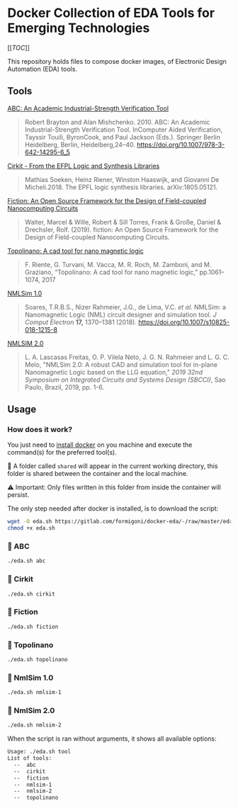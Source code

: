 # Docker Collection of EDA Tools for Emerging  Technologies

[[_TOC_]]

This repository holds files to compose docker images, of Electronic Design Automation (EDA) tools.

## Tools

 [ABC: An Academic Industrial-Strength Verification Tool](https://github.com/berkeley-abc/abc)

> Robert Brayton and Alan Mishchenko. 2010.   ABC: An Academic Industrial-Strength Verification Tool. InComputer Aided Verification, Tayssir Touili, ByronCook, and Paul Jackson (Eds.). Springer Berlin Heidelberg, Berlin, Heidelberg,24–40.   https://doi.org/10.1007/978-3-642-14295-6_5

[Cirkit - From the EFPL Logic and Synthesis Libraries](https://github.com/msoeken/cirkit)

> Mathias Soeken, Heinz Riener, Winston Haaswijk, and Giovanni De Micheli.2018. The EPFL logic synthesis libraries.  arXiv:1805.05121.

[Fiction: An Open Source Framework for the Design of Field-coupled Nanocomputing Circuits](https://github.com/marcelwa/fiction)

> Walter, Marcel & Wille, Robert & Sill Torres, Frank & Große, Daniel & Drechsler, Rolf. (2019). fiction: An Open Source Framework for the Design of Field-coupled Nanocomputing Circuits.

[Topolinano:  A cad tool for nano magnetic logic](https://topolinano.polito.it/)

> F.  Riente,  G.  Turvani,  M.  Vacca,  M.  R.  Roch,  M.  Zamboni,  and M. Graziano, “Topolinano:  A cad tool for nano magnetic logic,” pp.1061–1074, 2017

[NMLSim 1.0](https://link.springer.com/article/10.1007/s10825-018-1215-8)

> Soares, T.R.B.S., Nizer Rahmeier, J.G., de Lima, V.C. *et al.* NMLSim: a Nanomagnetic Logic (NML) circuit designer and simulation tool.                    *J Comput Electron* **17,** 1370–1381 (2018). https://doi.org/10.1007/s10825-018-1215-8

[NMLSIM 2.0](https://ieeexplore.ieee.org/document/8862290)

> L. A. Lascasas Freitas, O. P. Vilela Neto, J. G. N. Rahmeier and L. G.  C. Melo, "NMLSim 2.0: A robust CAD and simulation tool for in-plane  Nanomagnetic Logic based on the LLG equation," *2019 32nd Symposium on Integrated Circuits and Systems Design (SBCCI)*, Sao Paulo, Brazil, 2019, pp. 1-6.

## Usage

### How does it work?

You just need to [install docker](https://docs.docker.com/get-docker/) on you machine and execute the command(s) for the preferred tool(s).

:whale: A folder called `shared` will appear in the current working directory, this folder is shared between the container and the local machine. 

:warning: Important: Only files written in this folder from inside the container will persist.

The only step needed after docker is installed, is to download the script:

```sh
wget -O eda.sh https://gitlab.com/formigoni/docker-eda/-/raw/master/eda.sh
chmod +x eda.sh
```


### :wrench: ABC

```sh
./eda.sh abc
```
### :wrench: Cirkit

```sh
./eda.sh cirkit
```
### :wrench: Fiction
```sh
./eda.sh fiction
```

### :wrench: Topolinano

```sh
./eda.sh topolinano
```
### :wrench: NmlSim 1.0

```sh
./eda.sh nmlsim-1
```

### :wrench: NmlSim 2.0

```sh
./eda.sh nmlsim-2
```

When the script is ran without arguments, it shows all available options:

```sh
Usage: ./eda.sh tool 
List of tools: 
  --  abc       
  --  cirkit    
  --  fiction   
  --  nmlsim-1  
  --  nmlsim-2  
  --  topolinano
```